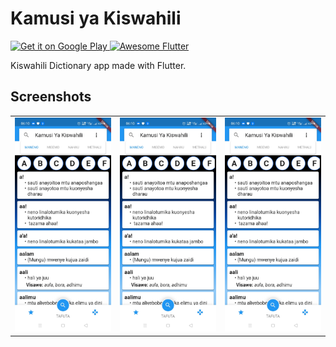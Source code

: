 # Kamusi ya Kiswahili

<a href='https://play.google.com/store/apps/details?id=com.kazibora.kamusi'>
  <img alt='Get it on Google Play' src='https://play.google.com/intl/en_us/badges/images/generic/en_badge_web_generic.png' width='200'/>
</a>

<a href="https://github.com/Solido/awesome-flutter#components">
   <img alt="Awesome Flutter" src="https://img.shields.io/badge/Awesome-Flutter-blue.svg?longCache=true&style=flat-square" />
</a>

Kiswahili Dictionary app made with Flutter.

## Screenshots
<table>
  <tr>
    <td><img src="screenshots/screenshot_1.jpg" width="240px" /></td>
    <td><img src="screenshots/screenshot_1.jpg" width="240px" /></td>
    <td><img src="screenshots/screenshot_1.jpg" width="240px" /></td>
  </tr>
</table>
